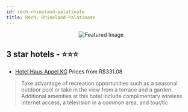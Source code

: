 ```yaml
---
id: rech-rhineland-palatinate
title: Rech, Rhineland-Palatinate
---
```


<center><img src="https://i.travelapi.com/hotels/24000000/23270000/23261300/23261239/70899386_z.jpg" alt="Featured Image" /></center>


##  3 star hotels - ⭐️⭐️⭐️

-    [Hotel Haus Appel KG](https://us.hurb.com/hotels/rech/hotel-haus-appel-kg-JNP-JP388870?cmp=18055) Prices from R$331.08
   > Take advantage of recreation opportunities such as a seasonal outdoor pool or take in the view from a terrace and a garden. Additional amenities at this hotel include complimentary wireless Internet access, a television in a common area, and tour/tic
